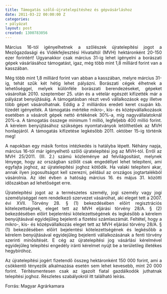 ```yaml
---
title: Támogatás szőlő-újratelepítéshez és gépvásárláshoz
date: 2011-03-22 00:00:00 Z
categories:
- pályázat
layout: post
created: 1300783056
---
```


<p style="text-align: justify;">Március 16-tól igényelhetnek a szőlészek újratelepítési jogot a Mezőgazdasági és Vidékfejlesztési Hivataltól (MVH) hektáronként 20-150 ezer forintért! Ugyanakkor csak március 31-ig lehet igényelni a borászati gépek vásárlásához támogatást, igaz, még több mint 1,8 milliárd forint van a kasszában.&nbsp;</p><p style="text-align: justify;">Még több mint 1,8 milliárd forint van abban a kasszában, melyre március 31-ig, tehát szűk két hétig lehet pályázni. Borászati cégek élhetnek a lehetőséggel, melyek különféle borászati berendezéseket, gépeket vásároltak 2010. szeptember 25. után és a vételár egészét kifizették már a pályázat benyújtásáig. A támogatásban részt vevő vállalkozások egy illetve több gépet vásárolhatnak. Eddig a 2 milliárdos eredeti keret csupán kb. tizedét igényelték. A támogatás mértéke mikro-, kis- és középvállalkozások esetében a vásárolt gépek nettó értékének 30%-a, míg nagyvállalatoknál 20%-a. A támogatás összege minimum 1 millió, legfeljebb 400 millió forint. A kérelem benyújtásához szükséges nyomtatványok letölthetőek az MVH honlapjáról. A támogatás kifizetése legkésőbb 2011. október 15-ig történik meg!</p><p style="text-align: justify;">A napokban egy másik fontos intézkedés is hatályba lépett. Néhány napja, március 16-tól már igényelhető szőlő újratelepítési jog az MVH-tól. Erről az MVH 25/2011. (III. 2.) számú közleménye ad felvilágosítást, melynek lényege, hogy az országban szőlőt csak engedéllyel lehet telepíteni, ami egyfajta joghoz, az újratelepítési joghoz kötődik. Ha valaki telepíteni akar, annak ilyen jogosultságot kell szerezni, például az országos jogtartalékból vásárolnia. Az idei évben a hatóság március 16. és május 31. közötti időszakban ad lehetőséget erre.</p><p style="text-align: justify;">Újratelepítési jogot az a természetes személy, jogi személy vagy jogi személyiséggel nem rendelkező szervezet vásárolhat, aki eleget tett a 2007. évi XVII. Törvény 28. § (1) bekezdésében előírt regisztrációs kötelezettségnek, eleget tett az MVH eljárási törvény 28/A. § (2) bekezdésében előírt bejelentési kötelezettségének és legkésőbb a kérelem benyújtásával egyidejűleg bejelenti a fizetési számlaszámát. Feltétel, hogy a mikro-, kis- és középvállalkozás eleget tett az MVH eljárási törvény 28/A. § (1) bekezdésében előírt bejelentési kötelezettségének és legkésőbb a kérelem benyújtásával egyidejűleg bejelenti vállalkozásának a fenti törvény szerinti minősítését. E cég az újratelepítési jog vásárlási kérelmével egyidejűleg telepítési engedély iránti kérelmet nyújt be a területileg illetékes hegybíróhoz.&nbsp;</p><p style="text-align: justify;">Az újratelepítési jogért fizetendő összeg hektáronként 150 000 forint, ami a csökkentő tényezők alkalmazása esetén sem lehet kevesebb, mint 20 000 forint. Térítésmentesen csak az igazolt fiatal gazdálkodók juthatnak telepítési joghoz. Részletes szabályokról itt található leírás.</p><p style="text-align: justify;">Forrás: Magyar Agrárkamara</p>
